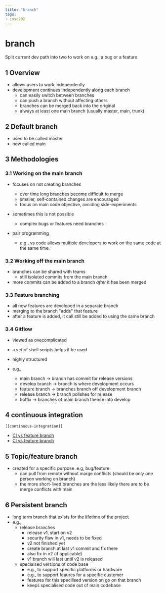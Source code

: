 ```yaml
---
title: "branch"
tags: 
- cosc202
---
```


# branch

Split current dev path into two to work on e.g., a bug or a feature

## 1 Overview
- allows users to work independently
- development continues independently along each branch
	- can easily switch between branches
	- can push a branch without affecting others
	- branches can be merged back into the original
	- always at least one main branch (usually master, main, trunk)
	
## 2 Default branch
- used to be called master
- now called main

## 3 Methodologies
### 3.1 Working on the main branch
- focuses on not creating branches
	- over time long branches become difficult to merge
	- smaller, self-contained changes are encouraged
	- focus on main code objective, avoiding side-experiments

- sometimes this is not possible
	- complex bugs or features need branches

- pair programming
	- e.g., vs code allows multiple developers to work on the same code at the same time.

### 3.2 Working off the main branch
- branches can be shared with teams
	- still isolated commits from the main branch
- more commits can be added to a branch _after_ it has been merged

### 3.3 Feature branching
- all new features are developed in a separate branch
- merging to the branch "adds" that feature
- after a feature is added, it call still be added to using the same branch

### 3.4 Gitflow
- viewed as ovecomplicated
- a set of shell scripts helps it be used
- highly structured

- e.g.,
	- main branch -> branch has commit for release versions
	- develop branch -> branch is where development occurs
	- feature branch -> branches branch off development branch
	- release branch -> branch polishes for release
	- hotfix -> branches of main branch thence into develop

## 4 continuous integration

	[[continuous-integration]]

- [CI vs feature branch](https://www.youtube.com/watch?v=v4lijkq6Myfc)
- [Cl vs feature branch](https://www.youtube.com/watch?v=IXQEi1O5!OI)
		
## 5 Topic/feature branch
- created for a specific purpose .e.g, bug/feature
	- can pull from remote without marge conflicts (should be only one person working on branch) 
	- the more short-lived branches are the less likely there are to be merge conflicts with main
		
## 6 Persistent branch
- long term branch that exists for the lifetime of the project
- e.g.,
	- release branches
		- release v1, start on v2
		- security flaw in v1, needs to be fixed
		- v2 not finished yet
		- create branch at last v1 commit and fix there
		- also fix in v2 (if applicable)
		- v1 branch will last until v2 is released
	- specialsed versions of code base
		- e.g., to support specific platforms or hardware
		- e.g., to support feaures for a specific customer
		- features for this specilised version on go on that branch
		- keeps specialised code out of main codebase
